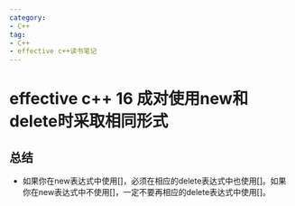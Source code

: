 ```yaml
---
category: 
- C++
tag:
- C++
- effective c++读书笔记
---
```


# effective c++ 16 成对使用new和delete时采取相同形式


## 总结
- 如果你在new表达式中使用[]，必须在相应的delete表达式中也使用[]。如果你在new表达式中不使用[]，一定不要再相应的delete表达式中使用[]。